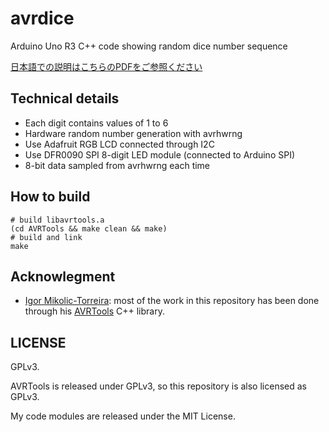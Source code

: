 # avrdice

Arduino Uno R3 C++ code showing random dice number sequence

[日本語での説明はこちらのPDFをご参照ください](https://github.com/jj1bdx/avrdice/blob/master/mft2016-doc-ja/avrdice-mtf2016.pdf)

## Technical details

* Each digit contains values of 1 to 6
* Hardware random number generation with avrhwrng 
* Use Adafruit RGB LCD connected through I2C
* Use DFR0090 SPI 8-digit LED module (connected to Arduino SPI)
* 8-bit data sampled from avrhwrng each time

## How to build

    # build libavrtools.a 
    (cd AVRTools && make clean && make)
    # build and link
    make

## Acknowlegment

* [Igor Mikolic-Torreira](https://github.com/igormiktor): most of the work in this repository has been done through his [AVRTools](https://github.com/igormiktor/AVRTools) C++ library.

## LICENSE

GPLv3.

AVRTools is released under GPLv3, so this repository is also licensed as GPLv3.

My code modules are released under the MIT License.
